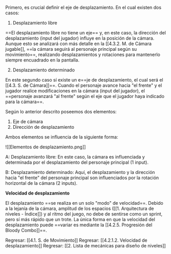 
Primero, es crucial definir el eje de desplazamiento. En el cual existen dos casos:

1. Desplazamiento libre

==El desplazamiento libre no tiene un eje== y, en este caso, la dirección del desplazamiento (input del jugador) influye en la posición de la cámara. Aunque esto se analizará con más detalle en la [[4.3.2. M. de Cámara jugable]], ==la cámara seguirá al personaje principal según su movimiento==, realizando desplazamientos y rotaciones para mantenerlo siempre encuadrado en la pantalla.

2. Desplazamiento determinado

En este segundo caso sí existe un e==je de desplazamiento, el cual será el [[4.3. S. de Cámara]]==. Cuando el personaje avance hacia "el frente" y el jugador realice modificaciones en la cámara (input del jugador), el ==personaje avanzará "al frente" según el eje que el jugador haya indicado para la cámara==.

Según lo anterior descrito poseemos dos elementos:

1. Eje de cámara
2. Dirección de desplazamiento

Ambos elementos se influencia de la siguiente forma:

![[Elementos de desplazamiento.png]]

A: Desplazamiento libre: En este caso, la cámara es influenciada y determinada por el desplazamiento del personaje principal (1 input).

B: Desplazamiento determinado: Aquí, el desplazamiento y la dirección hacia "el frente" del personaje principal son influenciados por la rotación horizontal de la cámara (2 inputs).

**Velocidad de desplazamiento**

El desplazamiento ==se realiza en un solo "modo" de velocidad==. Debido a la lejanía de la cámara, amplitud de los espacios ([[1. Arquitectura de niveles - Índice]]) y al ritmo del juego, no debe de sentirse como un sprint, pero sí más rápido que un trote. La única forma en que la velocidad del desplazamiento puede ==variar es mediante la [[4.2.5. Progresión del Bloody Combo]]==.


Regresar: [[4.1. S. de Movimiento]]
Regresar: [[4.2.1.2. Velocidad de desplazamiento]]
Regresar: [[2. Lista de mecánicas para diseño de niveles]]



